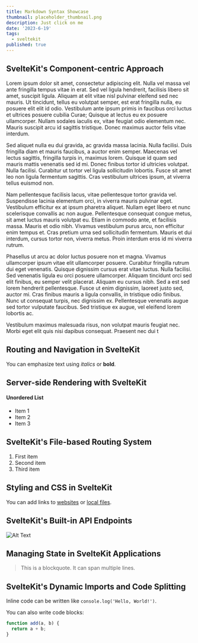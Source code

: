 ```yaml
---
title: Markdown Syntax Showcase
thumbnail: placeholder_thumbnail.png
description: Just click on me
date: '2023-6-19'
tags:
  - sveltekit
published: true
---
```


<script>
  import Counter from "$lib/components/custom/Counter.svelte";
  import TableOfContents from "$lib/components/custom/TableOfContents.svelte";
</script>

## SvelteKit's Component-centric Approach

Lorem ipsum dolor sit amet, consectetur adipiscing elit. Nulla vel massa vel ante fringilla tempus vitae in erat. Sed vel ligula hendrerit, facilisis libero sit amet, suscipit ligula. Aliquam at elit vitae nisl pulvinar eleifend sed nec mauris. Ut tincidunt, tellus eu volutpat semper, est erat fringilla nulla, eu posuere elit elit id odio. Vestibulum ante ipsum primis in faucibus orci luctus et ultrices posuere cubilia Curae; Quisque at lectus eu ex posuere ullamcorper. Nullam sodales iaculis ex, vitae feugiat odio elementum nec. Mauris suscipit arcu id sagittis tristique. Donec maximus auctor felis vitae interdum.

Sed aliquet nulla eu dui gravida, ac gravida massa lacinia. Nulla facilisi. Duis fringilla diam et mauris faucibus, a auctor enim semper. Maecenas vel lectus sagittis, fringilla turpis in, maximus lorem. Quisque id quam sed mauris mattis venenatis sed id mi. Donec finibus tortor id ultricies volutpat. Nulla facilisi. Curabitur ut tortor vel ligula sollicitudin lobortis. Fusce sit amet leo non ligula fermentum sagittis. Cras vestibulum ultrices ipsum, at viverra tellus euismod non.

Nam pellentesque facilisis lacus, vitae pellentesque tortor gravida vel. Suspendisse lacinia elementum orci, in viverra mauris pulvinar eget. Vestibulum efficitur ex at ipsum pharetra aliquet. Nullam eget libero et nunc scelerisque convallis ac non augue. Pellentesque consequat congue metus, sit amet luctus mauris volutpat eu. Etiam in commodo ante, et facilisis massa. Mauris et odio nibh. Vivamus vestibulum purus arcu, non efficitur enim tempus et. Cras pretium urna sed sollicitudin fermentum. Mauris et dui interdum, cursus tortor non, viverra metus. Proin interdum eros id mi viverra rutrum.

Phasellus ut arcu ac dolor luctus posuere non et magna. Vivamus ullamcorper ipsum vitae elit ullamcorper posuere. Curabitur fringilla rutrum dui eget venenatis. Quisque dignissim cursus erat vitae luctus. Nulla facilisi. Sed venenatis ligula eu orci posuere ullamcorper. Aliquam tincidunt orci sed elit finibus, eu semper velit placerat. Aliquam eu cursus nibh. Sed a est sed lorem hendrerit pellentesque. Fusce ut enim dignissim, laoreet justo sed, auctor mi. Cras finibus mauris a ligula convallis, in tristique odio finibus. Nunc ut consequat turpis, nec dignissim ex. Pellentesque venenatis augue sed tortor vulputate faucibus. Sed tristique ex augue, vel eleifend lorem lobortis ac.

Vestibulum maximus malesuada risus, non volutpat mauris feugiat nec. Morbi eget elit quis nisi dapibus consequat. Praesent nec dui t

## Routing and Navigation in SvelteKit

You can emphasize text using *italics* or **bold**.

## Server-side Rendering with SvelteKit

#### Unordered List
- Item 1
- Item 2
- Item 3

## SvelteKit's File-based Routing System
1. First item
2. Second item
3. Third item

## Styling and CSS in SvelteKit

You can add links to [websites](https://www.example.com) or [local files](./path/to/file.md).

## SvelteKit's Built-in API Endpoints

![Alt Text](test_upload.png)

## Managing State in SvelteKit Applications

> This is a blockquote.
> It can span multiple lines.

## SvelteKit's Dynamic Imports and Code Splitting

Inline code can be written like `console.log('Hello, World!')`.

You can also write code blocks:

```javascript
function add(a, b) {
  return a + b;
}
```